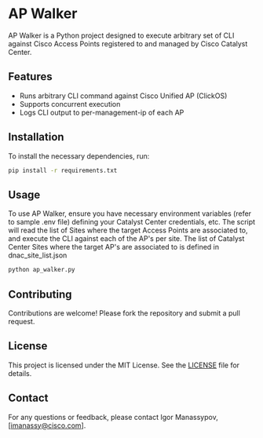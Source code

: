 # AP Walker

AP Walker is a Python project designed to execute arbitrary set of CLI against Cisco Access Points registered to and managed by Cisco Catalyst Center.

## Features

- Runs arbitrary CLI command against Cisco Unified AP (ClickOS)
- Supports concurrent execution
- Logs CLI output to per-management-ip of each AP

## Installation

To install the necessary dependencies, run:

```bash
pip install -r requirements.txt
```

## Usage

To use AP Walker, ensure you have necessary environment variables (refer to sample .env file) defining your Catalyst Center credentials, etc.
The script will read the list of Sites where the target Access Points are associated to, and execute the CLI against each of the AP's per site. 
The list of Catalyst Center Sites where the target AP's are associated to is defined in dnac_site_list.json

```bash
python ap_walker.py
```

## Contributing

Contributions are welcome! Please fork the repository and submit a pull request.

## License

This project is licensed under the MIT License. See the [LICENSE](LICENSE) file for details.

## Contact

For any questions or feedback, please contact Igor Manassypov, [imanassy@cisco.com].
